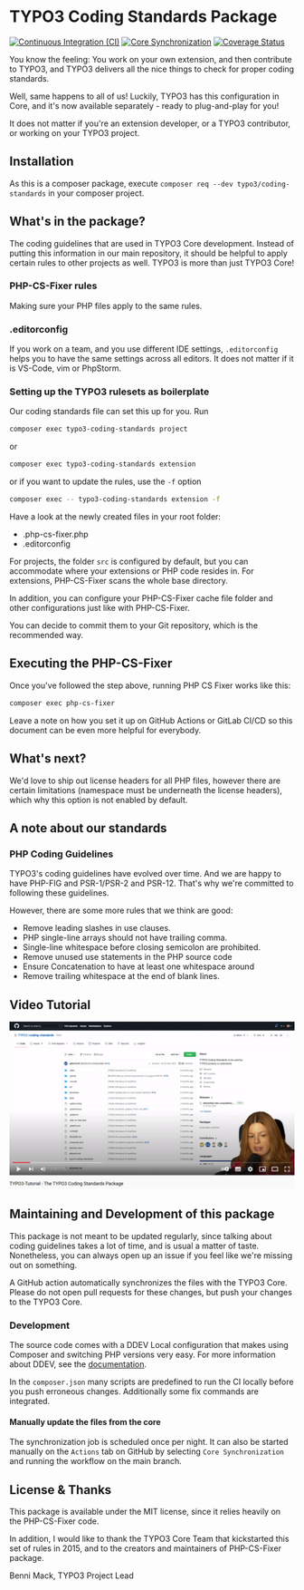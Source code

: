 # TYPO3 Coding Standards Package

[![Continuous Integration (CI)](https://github.com/TYPO3/coding-standards/actions/workflows/continuous-integration.yml/badge.svg)](https://github.com/TYPO3/coding-standards/actions/workflows/continuous-integration.yml)
[![Core Synchronization](https://github.com/TYPO3/coding-standards/actions/workflows/core-synchronization.yml/badge.svg)](https://github.com/TYPO3/coding-standards/actions/workflows/core-synchronization.yml)
[![Coverage Status](https://coveralls.io/repos/github/TYPO3/coding-standards/badge.svg?branch=main)](https://coveralls.io/github/TYPO3/coding-standards?branch=main)

You know the feeling: You work on your own extension, and then contribute to
TYPO3, and TYPO3 delivers all the nice things to check for proper coding
standards.

Well, same happens to all of us! Luckily, TYPO3 has this configuration in Core,
and it's now available separately - ready to plug-and-play for you!

It does not matter if you're an extension developer, or a TYPO3 contributor, or
working on your TYPO3 project.

## Installation

As this is a composer package, execute `composer req --dev typo3/coding-standards`
in your composer project.

## What's in the package?

The coding guidelines that are used in TYPO3 Core development. Instead of
putting this information in our main repository, it should be helpful to apply
certain rules to other projects as well. TYPO3 is more than just TYPO3 Core!

### PHP-CS-Fixer rules

Making sure your PHP files apply to the same rules.

### .editorconfig

If you work on a team, and you use different IDE settings, `.editorconfig`
helps you to have the same settings across all editors. It does not matter if
it is VS-Code, vim or PhpStorm.

### Setting up the TYPO3 rulesets as boilerplate

Our coding standards file can set this up for you. Run

```bash
composer exec typo3-coding-standards project
```

or

```bash
composer exec typo3-coding-standards extension
```

or if you want to update the rules, use the `-f` option

```bash
composer exec -- typo3-coding-standards extension -f
```

Have a look at the newly created files in your root folder:

* .php-cs-fixer.php
* .editorconfig

For projects, the folder `src` is configured by default, but you can
accommodate where your extensions or PHP code resides in. For extensions,
PHP-CS-Fixer scans the whole base directory.

In addition, you can configure your PHP-CS-Fixer cache file folder and other
configurations just like with PHP-CS-Fixer.

You can decide to commit them to your Git repository, which is the recommended
way.

## Executing the PHP-CS-Fixer

Once you've followed the step above, running PHP CS Fixer works like this:

```bash
composer exec php-cs-fixer
```

Leave a note on how you set it up on GitHub Actions or GitLab CI/CD so this
document can be even more helpful for everybody.

## What's next?

We'd love to ship out license headers for all PHP files, however there are
certain limitations (namespace must be underneath the license headers), which
why this option is not enabled by default.

## A note about our standards

### PHP Coding Guidelines

TYPO3's coding guidelines have evolved over time. And we are happy to have
PHP-FIG and PSR-1/PSR-2 and PSR-12. That's why we're committed to following
these guidelines.

However, there are some more rules that we think are good:

* Remove leading slashes in use clauses.
* PHP single-line arrays should not have trailing comma.
* Single-line whitespace before closing semicolon are prohibited.
* Remove unused use statements in the PHP source code
* Ensure Concatenation to have at least one whitespace around
* Remove trailing whitespace at the end of blank lines.

## Video Tutorial

[![TYPO3-Tutorial - The TYPO3 Coding Standards Package](/Documentation/Files/youtube-video-tutorial.png)](https://youtu.be/P9fafF2IVpY)

## Maintaining and Development of this package

This package is not meant to be updated regularly, since talking about coding
guidelines takes a lot of time, and is usual a matter of taste. Nonetheless,
you can always open up an issue if you feel like we're missing out on something.

A GitHub action automatically synchronizes the files with the TYPO3 Core. Please
do not open pull requests for these changes, but push your changes to the
TYPO3 Core.

### Development

The source code comes with a DDEV Local configuration that makes using Composer
and switching PHP versions very easy. For more information about DDEV, see the
[documentation](https://ddev.readthedocs.io).

In the `composer.json` many scripts are predefined to run the CI locally before
you push erroneous changes. Additionally some fix commands are integrated.

#### Manually update the files from the core

The synchronization job is scheduled once per night. It can also be started
manually on the `Actions` tab on GitHub by selecting `Core Synchronization` and
running the workflow on the main branch.

## License & Thanks

This package is available under the MIT license, since it relies heavily on the
PHP-CS-Fixer code.

In addition, I would like to thank the TYPO3 Core Team that kickstarted this
set of rules in 2015, and to the creators and maintainers of PHP-CS-Fixer
package.

Benni Mack, TYPO3 Project Lead

